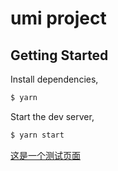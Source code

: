 # umi project

## Getting Started

Install dependencies,

```bash
$ yarn
```

Start the dev server,

```bash
$ yarn start
```

[这是一个测试页面](/test)
